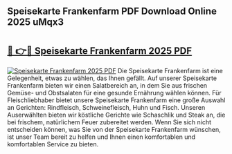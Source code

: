 ## Speisekarte Frankenfarm PDF Download Online 2025 uMqx3

# <h2><a href="http://gc9m4mw.nevu.top/?p=Speisekarte+Frankenfarm">🔗 👉🔴 Speisekarte Frankenfarm 2025 PDF</a></h2>

[![Speisekarte Frankenfarm 2025 PDF](https://i.imgur.com/dBaPXMq.png)](http://gc9m4mw.nevu.top/?p=Speisekarte+Frankenfarm)
Die Speisekarte Frankenfarm ist eine Gelegenheit, etwas zu wählen, das Ihnen gefällt. Auf unserer Speisekarte Frankenfarm bieten wir einen Salatbereich an, in dem Sie aus frischen Gemüse- und Obstsalaten für eine gesunde Ernährung wählen können. Für Fleischliebhaber bietet unsere Speisekarte Frankenfarm eine große Auswahl an Gerichten: Rindfleisch, Schweinefleisch, Huhn und Fisch. Unseren Auserwählten bieten wir köstliche Gerichte wie Schaschlik und Steak an, die bei frischem, natürlichem Feuer zubereitet werden. Wenn Sie sich nicht entscheiden können, was Sie von der Speisekarte Frankenfarm wünschen, ist unser Team bereit zu helfen und Ihnen einen komfortablen und komfortablen Service zu bieten.
